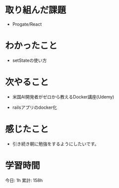 # 取り組んだ課題 
+ Progate/React
# わかったこと   
+ setStateの使い方
# 次やること
- 米国AI開発者がゼロから教えるDocker講座(Udemy)
+ railsアプリのdocker化
# 感じたこと
+ 引き続き朝に勉強をするようにしたいです。
# 学習時間  
今日: 1h 
累計: 158h 

